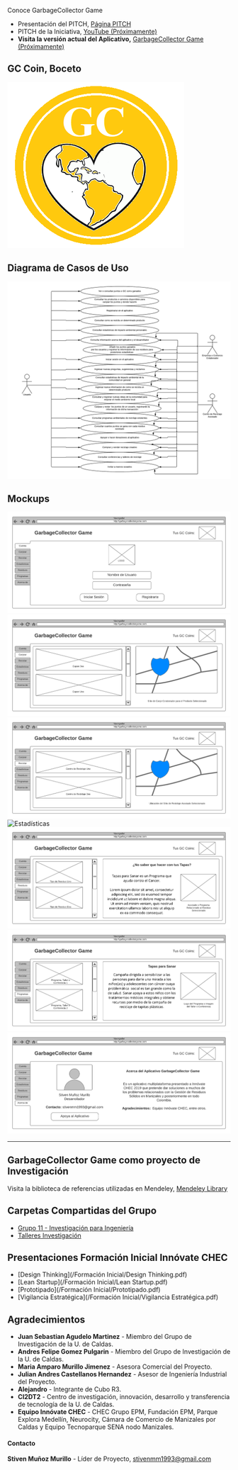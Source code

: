 Conoce GarbageCollector Game
* Presentación del PITCH, [Página PITCH](https://steelheart93.github.io/PITCH/index.html)
* PITCH de la Iniciativa, [YouTube (Próximamente)](https://www.youtube.com/channel/UCa2PpMgD0W-BFFgfHucV-oA?view_as=subscriber)
* **Visita la versión actual del Aplicativo,** [GarbageCollector Game (Próximamente)](https://github.com/steelheart93/GarbageCollector-Game)

## GC Coin, Boceto
![gc](gc.png)

## Diagrama de Casos de Uso
![usecases](usecases.png)

## Mockups
![Cuenta](/Mockups/Cuenta.png)
![Canjear](/Mockups/Canjear.png)
![Reciclar](/Mockups/Reciclar.png)
![Estadísticas](/Mockups/Estadísticas.png)
![Residuos](/Mockups/Residuos.png)
![Programas](/Mockups/Programas.png)
![Acerca de](/Mockups/Acerca_de.png)

* * *

## GarbageCollector Game como proyecto de Investigación
Visita la biblioteca de referencias utilizadas en Mendeley, [Mendeley Library](https://www.mendeley.com/library/community/grupo-11-8)

## Carpetas Compartidas del Grupo
* [Grupo 11 - Investigación para Ingeniería](https://drive.google.com/drive/u/1/folders/1m0EG9M_oexe-XutzTsV5faYpL3UPuNXg)
* [Talleres Investigación](https://drive.google.com/drive/u/1/folders/1b9rF30birvm4rA6tsZtkW5r8BbzoOmZV)

## Presentaciones Formación Inicial Innóvate CHEC
* [Design Thinking](/Formación Inicial/Design Thinking.pdf)
* [Lean Startup](/Formación Inicial/Lean Startup.pdf)
* [Prototipado](/Formación Inicial/Prototipado.pdf)
* [Vigilancia Estratégica](/Formación Inicial/Vigilancia Estratégica.pdf)

## Agradecimientos 
* **Juan Sebastian Agudelo Martinez** - Miembro del Grupo de Investigación de la U. de Caldas.
* **Andres Felipe Gomez Pulgarin** - Miembro del Grupo de Investigación de la U. de Caldas.
* **Maria Amparo Murillo Jimenez** - Asesora Comercial del Proyecto.
* **Julian Andres Castellanos Hernandez** - Asesor de Ingeniería Industrial del Proyecto.
* **Alejandro** - Integrante de Cubo R3.
* **CI2DT2** - Centro de investigación, innovación, desarrollo y transferencia de tecnología de la U. de Caldas.
* **Equipo Innóvate CHEC** - CHEC Grupo EPM, Fundación EPM, Parque Explora Medellín, Neurocity, Cámara de Comercio de Manizales por Caldas y Equipo Tecnoparque SENA nodo Manizales.


#### Contacto
**Stiven Muñoz Murillo** - Líder de Proyecto, [stivenmm1993@gmail.com](mailto:stivenmm1993@gmail.com)
